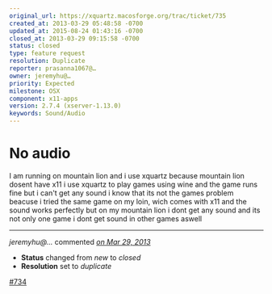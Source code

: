 ```yaml
---
original_url: https://xquartz.macosforge.org/trac/ticket/735
created_at: 2013-03-29 05:48:58 -0700
updated_at: 2015-08-24 01:43:16 -0700
closed_at: 2013-03-29 09:15:58 -0700
status: closed
type: feature request
resolution: Duplicate
reporter: prasanna1067@…
owner: jeremyhu@…
priority: Expected
milestone: OSX
component: x11-apps
version: 2.7.4 (xserver-1.13.0)
keywords: Sound/Audio
---
```


No audio
========


I am running on mountain lion and i use xquartz because mountain lion dosent have x11 i use xquartz to play games using wine and the game runs fine but i can't get any sound i know that its not the games problem beacuse i tried the same game on my loin, wich comes with x11 and the sound works perfectly but on my mountain lion i dont get any sound and its not only one game i dont get sound in other games aswell



---

*jeremyhu@…* commented *[on Mar 29, 2013](https://xquartz.macosforge.org/trac/ticket/735#comment:1 "March 29, 2013 at 9:15 AM PDT")*

-   **Status** changed from *new* to *closed*
-   **Resolution** set to *duplicate*

[\#⁠734](https://xquartz.macosforge.org/trac/ticket/734)



